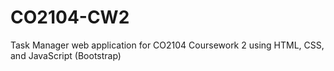 # CO2104-CW2
Task Manager web application for CO2104 Coursework 2 using HTML, CSS, and JavaScript (Bootstrap)

